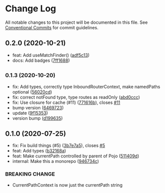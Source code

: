 # Change Log

All notable changes to this project will be documented in this file.
See [Conventional Commits](https://conventionalcommits.org) for commit guidelines.

## 0.2.0 (2020-10-21)

* feat: Add useMatchFinder() ([adf5c13](https://github.com/notwillk/pojo-router/commit/adf5c13))
* docs: Add badges ([7ff1688](https://github.com/notwillk/pojo-router/commit/7ff1688))





## <small>0.1.3 (2020-10-20)</small>

* fix: Add types, correctly type InboundRouterContext, make namedPaths optional ([56020cd](https://github.com/notwillk/pojo-router/commit/56020cd))
* fix: correct notFound type, type routes as readOnly ([abd0ccc](https://github.com/notwillk/pojo-router/commit/abd0ccc))
* fix: Use closure for cache (#11) ([771616b](https://github.com/notwillk/pojo-router/commit/771616b)), closes [#11](https://github.com/notwillk/pojo-router/issues/11)
* bump version ([6469723](https://github.com/notwillk/pojo-router/commit/6469723))
* update ([9f15353](https://github.com/notwillk/pojo-router/commit/9f15353))
* version bump ([d199635](https://github.com/notwillk/pojo-router/commit/d199635))





## 0.1.0 (2020-07-25)

* fix: Fix build things (#5) ([3b7e7a5](https://github.com/notwillk/pojo-router/commit/3b7e7a5)), closes [#5](https://github.com/notwillk/pojo-router/issues/5)
* feat: Add types ([b32168a](https://github.com/notwillk/pojo-router/commit/b32168a))
* feat: Make currentPath controlled by parent of Pojo ([511409d](https://github.com/notwillk/pojo-router/commit/511409d))
* internal: Make this a monorepo ([946734c](https://github.com/notwillk/pojo-router/commit/946734c))


### BREAKING CHANGE

* CurrentPathContext is now just the currentPath string
